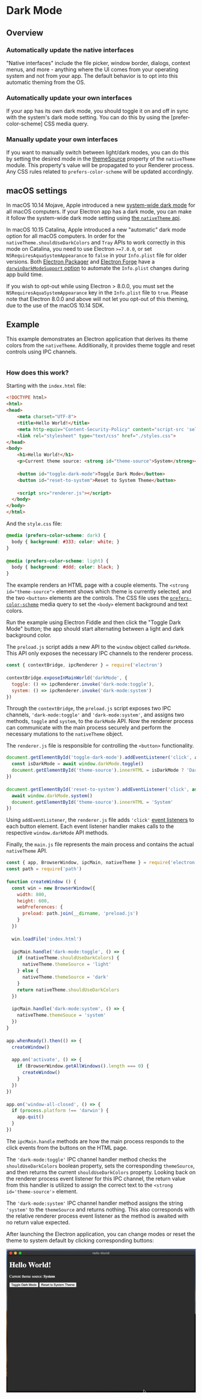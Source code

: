# Dark Mode

## Overview

### Automatically update the native interfaces

"Native interfaces" include the file picker, window border, dialogs, context
menus, and more - anything where the UI comes from your operating system and
not from your app. The default behavior is to opt into this automatic theming
from the OS.

### Automatically update your own interfaces

If your app has its own dark mode, you should toggle it on and off in sync with
the system's dark mode setting. You can do this by using the
[prefer-color-scheme] CSS media query.

### Manually update your own interfaces

If you want to manually switch between light/dark modes, you can do this by
setting the desired mode in the
[themeSource](../api/native-theme.md#nativethemethemesource)
property of the `nativeTheme` module. This property's value will be propagated
to your Renderer process. Any CSS rules related to `prefers-color-scheme` will
be updated accordingly.

## macOS settings

In macOS 10.14 Mojave, Apple introduced a new [system-wide dark mode][system-wide-dark-mode]
for all macOS computers. If your Electron app has a dark mode, you can make it
follow the system-wide dark mode setting using
[the `nativeTheme` api](../api/native-theme.md).

In macOS 10.15 Catalina, Apple introduced a new "automatic" dark mode option
for all macOS computers. In order for the `nativeTheme.shouldUseDarkColors` and
`Tray` APIs to work correctly in this mode on Catalina, you need to use Electron
`>=7.0.0`, or set `NSRequiresAquaSystemAppearance` to `false` in your
`Info.plist` file for older versions. Both [Electron Packager][electron-packager]
and [Electron Forge][electron-forge] have a
[`darwinDarkModeSupport` option][packager-darwindarkmode-api]
to automate the `Info.plist` changes during app build time.

If you wish to opt-out while using Electron &gt; 8.0.0, you must
set the `NSRequiresAquaSystemAppearance` key in the `Info.plist` file to
`true`. Please note that Electron 8.0.0 and above will not let you opt-out
of this theming, due to the use of the macOS 10.14 SDK.

## Example

This example demonstrates an Electron application that derives its theme colors from the
`nativeTheme`. Additionally, it provides theme toggle and reset controls using IPC channels.

```javascript fiddle='docs/fiddles/features/macos-dark-mode'

```

### How does this work?

Starting with the `index.html` file:

```html title='index.html'
<!DOCTYPE html>
<html>
<head>
    <meta charset="UTF-8">
    <title>Hello World!</title>
    <meta http-equiv="Content-Security-Policy" content="script-src 'self' 'unsafe-inline';" />
    <link rel="stylesheet" type="text/css" href="./styles.css">
</head>
<body>
    <h1>Hello World!</h1>
    <p>Current theme source: <strong id="theme-source">System</strong></p>

    <button id="toggle-dark-mode">Toggle Dark Mode</button>
    <button id="reset-to-system">Reset to System Theme</button>

    <script src="renderer.js"></script>
  </body>
</body>
</html>
```

And the `style.css` file:

```css title='style.css'
@media (prefers-color-scheme: dark) {
  body { background: #333; color: white; }
}

@media (prefers-color-scheme: light) {
  body { background: #ddd; color: black; }
}
```

The example renders an HTML page with a couple elements. The `<strong id="theme-source">`
 element shows which theme is currently selected, and the two `<button>` elements are the
 controls. The CSS file uses the [`prefers-color-scheme`][prefers-color-scheme] media query
 to set the `<body>` element background and text colors.

Run the example using Electron Fiddle and then click the "Toggle Dark Mode" button; the app
 should start alternating between a light and dark background color.

The `preload.js` script adds a new API to the `window` object called `darkMode`. This API
 only exposes the necessary IPC channels to the renderer process.

```js title='preload.js'
const { contextBridge, ipcRenderer } = require('electron')

contextBridge.exposeInMainWorld('darkMode', {
  toggle: () => ipcRenderer.invoke('dark-mode:toggle'),
  system: () => ipcRenderer.invoke('dark-mode:system')
})
```

Through the `contextBridge`, the `preload.js` script exposes two IPC channels, `'dark-mode:toggle'`
 and `'dark-mode:system'`, and assigns two methods, `toggle` and `system`, to the `darkMode` API.
 Now the renderer process can communicate with the main process securely and perform the necessary
 mutations to the `nativeTheme` object.

The `renderer.js` file is responsible for controlling the `<button>` functionality.

```js title='renderer.js'
document.getElementById('toggle-dark-mode').addEventListener('click', async () => {
  const isDarkMode = await window.darkMode.toggle()
  document.getElementById('theme-source').innerHTML = isDarkMode ? 'Dark' : 'Light'
})

document.getElementById('reset-to-system').addEventListener('click', async () => {
  await window.darkMode.system()
  document.getElementById('theme-source').innerHTML = 'System'
})
```

Using `addEventListener`, the `renderer.js` file adds `'click'` [event listeners][event-listeners]
 to each button element. Each event listener handler makes calls to the respective `window.darkMode`
 API methods.

Finally, the `main.js` file represents the main process and contains the actual `nativeTheme` API.

```js
const { app, BrowserWindow, ipcMain, nativeTheme } = require('electron')
const path = require('path')

function createWindow () {
  const win = new BrowserWindow({
    width: 800,
    height: 600,
    webPreferences: {
      preload: path.join(__dirname, 'preload.js')
    }
  })

  win.loadFile('index.html')

  ipcMain.handle('dark-mode:toggle', () => {
    if (nativeTheme.shouldUseDarkColors) {
      nativeTheme.themeSource = 'light'
    } else {
      nativeTheme.themeSource = 'dark'
    }
    return nativeTheme.shouldUseDarkColors
  })

  ipcMain.handle('dark-mode:system', () => {
    nativeTheme.themeSouce = 'system'
  })
}

app.whenReady().then(() => {
  createWindow()

  app.on('activate', () => {
    if (BrowserWindow.getAllWindows().length === 0) {
      createWindow()
    }
  })
})

app.on('window-all-closed', () => {
  if (process.platform !== 'darwin') {
    app.quit()
  }
})
```

The `ipcMain.handle` methods are how the main process responds to the click events from the buttons
 on the HTML page.

The `'dark-mode:toggle'` IPC channel handler method checks the `shouldUseDarkColors` boolean property,
 sets the corresponding `themeSource`, and then returns the current `shouldUseDarkColors` property.
 Looking back on the renderer process event listener for this IPC channel, the return value from this
 handler is utilized to assign the correct text to the `<strong id='theme-source'>` element.

The `'dark-mode:system'` IPC channel handler method assigns the string `'system'` to the `themeSource`
 and returns nothing. This also corresponds with the relative renderer process event listener as the
 method is awaited with no return value expected.

After launching the Electron application, you can change modes or reset the
theme to system default by clicking corresponding buttons:

![Dark Mode](../images/dark_mode.gif)

[system-wide-dark-mode]: https://developer.apple.com/design/human-interface-guidelines/macos/visual-design/dark-mode/
[electron-forge]: https://www.electronforge.io/
[electron-packager]: https://github.com/electron/electron-packager
[packager-darwindarkmode-api]: https://electron.github.io/electron-packager/master/interfaces/electronpackager.options.html#darwindarkmodesupport
[prefers-color-scheme]: https://developer.mozilla.org/en-US/docs/Web/CSS/@media/prefers-color-scheme
[event-listeners]: https://developer.mozilla.org/en-US/docs/Web/API/EventTarget/addEventListener
